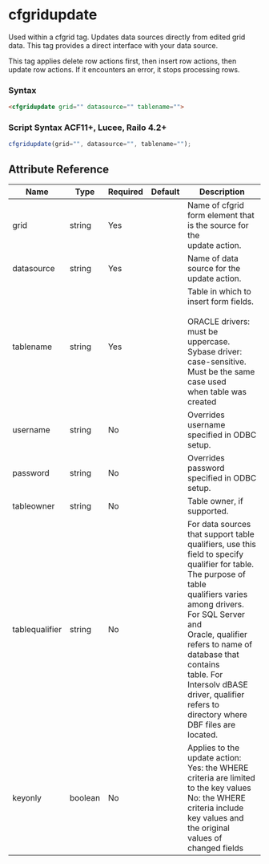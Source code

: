 # cfgridupdate

Used within a cfgrid tag. Updates data sources directly from
 edited grid data. This tag provides a direct interface with
 your data source.

 This tag applies delete row actions first, then insert row
 actions, then update row actions. If it encounters an error,
 it stops processing rows.

### Syntax

```html
<cfgridupdate grid="" datasource="" tablename="">
```

### Script Syntax ACF11+, Lucee, Railo 4.2+

```javascript
cfgridupdate(grid="", datasource="", tablename="");
```

## Attribute Reference

| Name | Type | Required | Default | Description |
| --- | --- | --- | --- | --- |
| grid | string | Yes |  | Name of cfgrid form element that is the source for the<br /> update action. |
| datasource | string | Yes |  | Name of data source for the update action. |
| tablename | string | Yes |  | Table in which to insert form fields.<br /><br /> ORACLE drivers: must be uppercase.<br /> Sybase driver: case-sensitive. Must be the same case used<br /> when table was created |
| username | string | No |  | Overrides username specified in ODBC setup. |
| password | string | No |  | Overrides password specified in ODBC setup. |
| tableowner | string | No |  | Table owner, if supported. |
| tablequalifier | string | No |  | For data sources that support table qualifiers, use this<br /> field to specify qualifier for table. The purpose of table<br /> qualifiers varies among drivers. For SQL Server and<br /> Oracle, qualifier refers to name of database that contains<br /> table. For Intersolv dBASE driver, qualifier refers to<br /> directory where DBF files are located. |
| keyonly | boolean | No |  | Applies to the update action:<br /> Yes: the WHERE criteria are limited to the key values<br /> No: the WHERE criteria include key values and the original<br /> values of changed fields |
